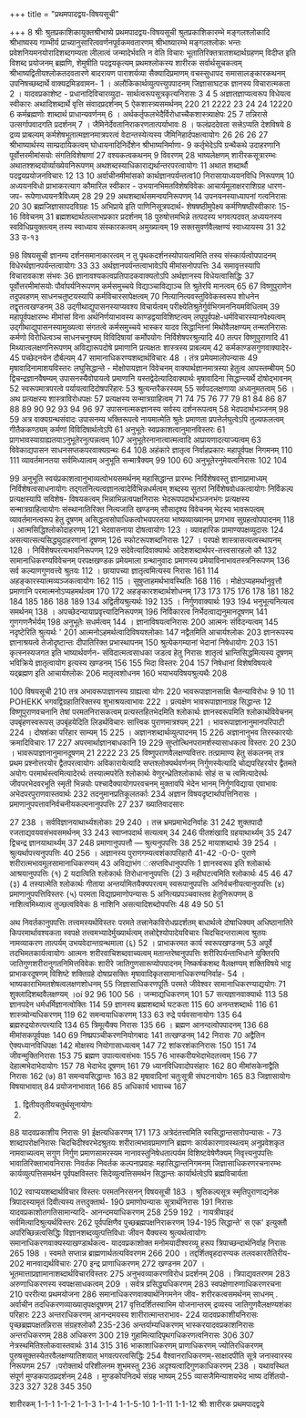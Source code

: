 +++
title = "प्रथमपादद्वय-विषयसूची"

+++
8 
श्रीः 
श्रुतप्रकाशिकायुक्तश्रीभाष्ये प्रथमपादद्वय-विषयसूची 
श्रुतप्रकाशिकारम्भे मङ्गलश्लोकादि श्रीभाष्यस्य गाम्भीर्य प्राच्यानुसारित्ववर्णनपूर्वकमवतारणम् 
श्रीभाष्यारम्भे मङ्गलश्लोकः 
भन्तः प्रवेशनियमनयोरादिशब्दगम्यता लीलात्वं जन्मादेर्भवति न वेति विचारः भूतातिरिक्तत्रातशब्दार्थग्रहणम् विदीप्त इति विशब्द प्रयोजनम् ब्रह्मणि, शेमुषीति पदद्वयकृत्यम् प्रथमश्लोकस्य शारीरक सर्वार्थसूचकत्वम् श्रीभाष्यद्वितीयश्लोकतदवतारणे बादरायण पाराशर्यव्या सैक्यादिप्रमाणम् वचस्सुधापद समासालङ्कारकथनम् उपनिषच्छब्दार्थे वाक्यद्रमिडवामन- 
1 । अलौकिकार्थव्युत्पत्त्युपपादनम् 
जिज्ञासाघटक ज्ञानस्य विचारात्मकता 2 । यादवप्रकाशेष्ट - प्रधानादिविचारव्युदा- 
सार्थत्वरूपसूत्रकृत्यनिरासः 
3 
4 
5 
अज्ञातज्ञाप्यत्वरूप विधेयत्व स्वीकारः अथादिशब्दार्थे वृत्ति संवादप्रदर्शनम् 
5 ऐकशास्त्र्यसमर्थनम् 
220 
21 
2222 
23 
24 
24 
12220 
6 कर्मब्रह्मणोः शाब्दार्थ प्राधान्यवर्णनम् 6 । अर्थकर्तृफलभेदैर्विरोधाच्चैकशास्त्र्याक्षेपः 25 7 तन्निरासे उत्सर्गापवादगति प्रदर्शनम् 7 । जैमिनेर्देवतानिराकरणतात्पर्याभावः 8 । फलंप्रददेवता सत्त्रेऽप्यति देशविषये 
8 
द्रव्य प्राबल्यम् 
कर्मशेषभूतात्मज्ञानमात्रपरत्वं वेदान्तस्येत्यस्य 
जैमिनिहार्दपक्षत्वायोगः 
26 
26 
26 
27 
श्रीभाष्यार्थस्य साम्प्रदायिकत्वम् 
घोधायनादिनिर्देशेन श्रीभाष्यनिर्माणा- 
9 कर्तृभेदेऽपि ग्रन्थैकथे उदाहरणानि 
पूर्वोत्तरमीमांसयोः संगतिविशेषाणां 
27 
वश्यकत्वकथनम् 9 
विवरणम् 
28 
भाष्यलेक्षणम् 
शारीरकसूत्रारम्भः 
अथातश्शब्दयोर्व्याख्येयनिरूपणम् 
अथशब्दस्याधिकाराद्यर्थान्तरपरत्वायोगः 11 
अथात शब्दार्थौ 
पदद्वयप्रयोजनविचारः 
12 
13 
10 अर्वाचीनमीमांसको कार्थज्ञानपर्यन्तत्व10 निरासायाध्ययनविधि निरूपणम् 10 अध्ययनविधो प्राभाकरत्याग कौमारिल 
स्वीकार - उभयानभिमतविशेषविवेकः आचार्यमूलाक्षरराशिग्रह धारण-जप- 
रूपेणाध्ययनत्रैविध्यम् 
28 
29 
29 
अथशब्दार्थसमन्वयनिरूपणम् 
14 
उपनयनस्याध्यापनां गत्वनिरासः 
20 
30 
ब्रह्मजिज्ञासापदविग्रहः 
15 
अभिप्राये इति पाणिनिसूत्रपदार्थ- 
शेषषष्ठीमुपेक्ष्य कर्मणिषष्ठीस्वीकारः 
15-16 
विवेचनम् 
31 
ब्रह्मशब्दार्थतल्लाभप्रकार प्रदर्शनम् 
18 
पुरुषोत्तमभिन्ने तत्पदस्य भगवत्पदवत् 
अध्ययनस्य स्वविधिप्रयुक्तत्वम् 
तस्य स्वाध्याय संस्कारकत्वम् 
अमुख्यत्वम् 19 सक्तसुवर्णवैलक्षण्यं स्वाध्यायस्य 
31 
32 
33 
उ-१३ 

98 
विषयसूची 
ज्ञानम्य दर्शनसमानाकारत्वम् 
न तु पृथकदर्शनस्योपायत्वमिति 
तस्य संस्कार्यत्वोपपादनम् विधेरर्थज्ञानपर्यन्तत्वायोगः 
33 
33 
अर्थज्ञानपर्यन्तत्वाभावेऽपि मीमांसनोपपत्तिः 34 समावृत्तस्यापि विचारावकाश संभवः 36 ज्ञानावश्यकत्वप्रतिपादकवाक्यतोऽपि 
अर्थज्ञानस्य विधेयत्वासिद्धिः 37 
पूर्वोत्तरमीमांसयोः पौर्वापर्यनिरूपणम् 
कर्मसमुच्चये विद्याञ्चाविद्याञ्च ति 
श्रुतेरपि मानत्वम् 
65 
67 
विष्णुपुराणेन तदुपवहणम् साधनचतुष्टयस्यापि कर्मविचारसापेक्षत्वम् 70 नित्यानित्यवस्तुविवेकस्वरूप शोधनेन 
तद्वृत्तत्वखण्डनम् 
38 उद्गीथाद्युपासनस्याप्यवश्य विचार्यत्वम् 
परीक्ष्येतिश्रुतेर्गुर्वभिगमननियमविधित्वम् 39 महापूर्वपक्षारम्भः 
मीमांसां विना अर्थनिर्णयाभावस्य काण्डद्वयाविशिष्टत्वम् 
लघुपूर्वपक्षे-धर्मविचारस्यानपेक्ष्यत्वम् उद्गीथाद्युपासनस्यामुख्यत्वा संगतत्वे कर्मसमुच्चये भास्कर यादव सिद्धान्तिनां 
मिथोवैलक्षण्यम् 
तन्मतनिरासः कर्मणो विरोधित्वञ्च 
साधनचनुश्यम् विविदिषायां कर्मोपयोगः 
निर्विशेषपरश्रुत्यादि 40 तत्पर विष्णुपुराणादि 41 मिथ्यात्वलक्षणनिरूपणम् अविद्यारूपदोषे प्रमाणानि 
प्रत्यक्षतः शास्त्रस्य प्राबल्यम् 
42 कर्मकाण्डसगुणवाक्यादेर- 
45 पच्छेदनयेन दौर्बल्यम् 
47 सामानाधिकरण्यशब्दार्थविचारः 
48 । तंत्र प्रमेयमालोपन्यासः 49 मृषावादिनामाशयविस्तरः 
लघुसिद्धान्ते - मोक्षोपायज्ञान विवेचनम् वाक्यार्थज्ञानमात्रस्या हेतुत्व आपस्तम्बीयम् 50 द्विचन्द्रज्ञानवैषम्यम् 
उपासनस्यैवोपायत्वे प्रमाणानि 
यस्तद्वेदेत्यादिवाक्यार्थः 
मृषावादिना सिद्धान्त्यर्थे दोषोद्भावनम् 52 स्वरूपमात्रपरत्वे पर्यायत्वादिदोषपरिहारः 53 श्रुत्यन्तरैकरस्यम् 
55 सर्वपदलक्षणाया अध्यनुमतत्वम् 56 । अथ प्रत्यक्षस्य शास्त्राविरोधपक्षः 57 प्रत्यक्षस्य सन्मात्रग्राहित्वम् 
71 
74 
75 
76 
77 
79 
81 
84 
86 
87 
88 
89 
90 
92 
93 
94 
96 
97 
उपासनात्मकज्ञानस्य सर्वस्य दर्शनरूपत्वम् 58 
भेदपदार्थभञ्जनम् 
98 
59 
अत्र वाक्यग्रन्थसंवादः 
उपासनम्य भक्तिरूपत्वे नायमात्मेति 
श्रुतेः प्रमाणता 
प्रपत्तेर्लघुत्वेऽपि तुल्यफलत्वम् 
गीतैककण्ठ्यम् 
कर्मणां विविदिषार्थत्वेऽपि 
61 अनुभूतेः स्वप्रकाशत्वानुमानविस्तरः 
61 प्रागभावस्याग्राह्यतयाऽनुभूतेरनुत्पन्नत्वम् 107 
अनुभूतेरनानात्वात्मत्वादि 
आप्रायणादत्याज्यत्वम् 63 
विवेकाद्यपासन साधनसप्तकपरवाक्यग्रन्थः 64 
108 
अहंकारे ज्ञातृत्व निर्वाहप्रकारः महापूर्वपक्ष निगमनम् 
110 
111 
व्यावर्तमानतया सर्वमिध्यात्वम् अनुभूति सन्मात्रैक्यम् 
99 
100 
60 अनुभूतेरनुमेयत्वनिरासः 
102 
104 

99 
अनुभूति स्वयंप्रकाशत्वानुभाव्यत्वोभयसमर्थनम् 
महासिद्धान्त प्रारम्भः निर्विशेषवस्तु ज्ञानाप्रामाध्यम् निर्विशेषत्वसाधनायोगः तद्गतनित्यत्वज्ञानत्वादेर्विभिन्नधर्मत्वम् शब्दस्य सुतरां निर्विशेषवोधकत्वायोगः निर्विकल्प प्रत्यक्षस्यापि सविशेष- 
विषयकत्वम् 
भिन्नाभिन्नत्वपक्षनिरासः भेदरूपपदार्थभञ्जनभंगः प्रत्यक्षस्य सन्मात्रग्राहित्वायोगः संस्थानातिरिक्त नित्यजाति खण्डनम् सौसादृश्य विवेचनम् भेदस्य भावरूपत्वम् व्यावर्तमानत्वरूप हेतु दूषणम् असिद्धत्वसोपाधिकत्वोभयपरतया 
भाष्यव्याख्यानम् 
प्रागभाव सुग्रहत्वोपपादनम् 
118 । आत्मसिद्धिश्लोकोदाहरणम् 
121 भेदवासनाया दोषत्वायोगः 
123 । व्यावहारिक प्रामाण्यपक्षव्युदासः 
124 असत्यात्सत्यसिद्ध्युदाहरणानां दूषणम् 126 स्फोटरूपशब्दनिरासः 
127 । परपक्षे शास्त्रासत्यत्वस्थापनम् 
128 । निर्विशेषपरत्यभावनिरूपणम् 
129 सदेवेत्यादिवाक्यार्थः 
आदेशशब्दार्थपर-तत्त्वसारहलो कौ 
132 सामानाधिकरण्यविवेचनम् 
परपक्षखण्डक प्रमेयमाला ग्रन्थानुवादः 
प्रमाणस्य प्रमेयाविनाभावतस्त्रनिरूपणम् 136 सर्व कल्याणगुणवत्त्वे श्रुतयः 
112 । छायापच्या ज्ञातृत्वमित्यस्य निरासः 
161 
114 अहङ्कारस्यात्मव्यञ्जकत्वायोगः 
162 
115 । सुषुप्ताहमर्थभावस्थितिः 
168 
116 । मोक्षेऽप्यहमर्थानुवृत्तौ प्रमाणानि परमात्मनोऽप्यहमर्थत्वम 
170 
172 
अहङ्कारशब्दार्थशोधनम् 
173 
173 
175 
176 
178 
181 
182 
184 
185 
186 
188 
189 
134 अद्वितीयश्रुत्यर्थः 
192 
135 । निर्गुणवाक्यार्थः 
193 
194 
भनुभूत्यनित्यत्व समर्थनम् 
138 । अपच्छेदन्यायाप्रवृत्त्यादिनिरूपणम् 
196 
निर्विकारत्व निर्भेदत्वाद्यनुमानदूषणम् 
141 गुणगणनैर्भर्यम् 
198 
अनुभूतेः सधर्मत्वम् 
144 । ज्ञानाविषयत्वनिरासः 
200 
आत्मनः संविदन्यत्वम् 
145 नदृष्टेरिति श्रुत्यर्थः ' 
201 
आत्मनोऽहमर्थत्वादिविषयश्लोकाः 
147 
नद्वैतमिति आचार्यश्लोकः 
203 
ज्ञानरूपस्य ज्ञानाश्रयत्वे तेजोदृष्टान्तः दीपातिरिक्त प्रभास्थापनम् 
150 
श्रुत्येकगम्यानां भेदानां निषेधायोगः 
203 
151 
कृत्स्नस्यजगत इति भाष्यार्थवर्णन- 
संविदात्मत्वसाधका जडत्व हेतु निरासः शातृत्वं भ्रान्तिसिद्धमित्यस्य दूषणम् भविक्रिये ज्ञातृत्वायोग इत्यस्य खण्डनम् 156 
155 
भिदा विस्तरः 
204 
157 निषेधानां विशेषविषयत्वे यद्ब्रह्मण इति 
आचार्यश्लोकः 
206 
मातृत्वशोधनम 
160 भयाभयविषयश्रुत्यथैः 
208 

100 
विषयसूची 
210 तत्र अभावरूपाज्ञानस्य ग्राह्यत्वा योगः 220 भावरूपाज्ञानसाक्षि चैतन्याविरोधः 
9 
10 
11 
POHEKK 
भगवद्विग्रहातिरिक्तस्य शुभाश्रयत्वाभावः 222 । प्रत्यक्षेण भावरूपाज्ञानाग्रह सिद्धान्तः 12 
विष्णुपुराणवचनानि 
तेषां परमतनिरासकत्वम् 
प्रत्यस्तहितभेदमिति श्लोकार्थः 
ज्ञानस्वरूपमिति श्लोकार्थविवेचनम् 
उपबृंहणस्वरूपस् 
उपबृंहयेदिति लिडर्थविचारः 
सात्त्विक पुराणमात्रश्यम् 
221 । भावरूपाज्ञानानुमानपरिपाटी 
224 । दोषशंका परिहार साम्यम् 
15 
225 । अज्ञानशब्दार्थव्युत्पादनम् 
15 
226 अज्ञानानुभव तिरस्कारयोः क्रमादिविचारः 17 
227 अपरमार्थाज्ञानबाधकानि 
19 
229 सुप्तोत्थिनपरामर्शस्यासाधकत्व विस्तरः 20 230 । भावरूपाज्ञानानुमानदूषणम् 
21 
2222 
23 
25 
विष्णुपराणवैलक्षण्यवित्तरः 
तत्प्रामाण्य हेतु संकलनम् 
तत्र प्रथम प्रश्नोत्तरयोर द्वैतपरत्वायोगः अविकारायेत्यादि सप्तश्लोक्यर्थवर्णनम् निर्गुणस्येत्यादि चोद्यपरिहरयोर द्वैतमते 
अयोगः 
परमार्थस्त्वमित्यादेरर्थः तस्यात्मपरेति श्लोकार्थः वेणुरन्ध्रेतिश्लोकार्थः सोहं स च त्वमित्यादेरर्थः जीवपरभेदवरभूति स्मृती भिन्नयोः पश्चादैक्यायोगपरवचनम् मुक्तावपि भेदेन भानम् निर्गुणविद्याया एवाभावः अभेदपरपुराणवास्तवार्थः 
232 तदनुमानप्रतिकूलतर्काः 
234 अज्ञान विषयदृष्टार्थापत्तिनिरासः 
। 
प्रमाणानुपपत्तावनिर्वचनीयकल्पनानुपपत्तिः 27 
237 ख्यातिवादसारः 

27 
238 । सर्वविज्ञानयाथार्थ्यश्लोकाः 
29 
240 । तत्त्र भ्रमप्रमाभेदनिर्वाहः 
31 
242 शुक्तपादौ रजताद्यवयवसंभवसमर्थनम् 
33 
243 स्वाप्नपदार्थ सत्यत्वम् 
34 
246 पीतशंखादि ग्रहयाथार्थ्यम् 
35 
247 द्विचन्द्र ज्ञानयाथार्थ्यम् 
37 
248 प्रमाणानुपपत्तौ — श्रुत्यनुपपत्तिः 
38 
252 मायाशब्दार्थः 
39 
254 । श्रुत्यर्थापत्त्यनुपपत्तिः 
40 
256 । अज्ञानस्य पुराणगम्यत्वशंकापरिहारौ 
41-42 
-0-0- 
पुराणे शरीरात्मभावमूलसामानाधिकरण्यम् 43 
अविद्याभंग ःसप्तविधानुपपत्तिः 
1 ज्ञानस्वरूप इति श्लोकार्थः 
आश्रयानुपपत्तिः 
(१) 
2 
यदात्विति श्लोकार्थः 
तिरोधानानुपपत्तिः 
(2) 
3 
महीघटत्वमिति श्लोकार्थः 
45 
46 
47 
(३) 
4 
तस्यात्मेति श्लोकार्थः 
गीताया अन्तर्यामितयैक्यपरत्वम् 
स्वरूपानुपपत्तिः अनिर्वचनीयत्वानुपपत्तिः (४) प्रमाणानुपपत्तिविस्तरः (५) परमता विद्याप्रमाणोपन्यासः 
5 अनित्यप्रपञ्चवास्तव हेतुनिरूपणम् 8 नाशित्वमिथ्यात्व तुज्छत्वविवेकः 8 नाशिनि असत्यादिशब्दोपपत्तिः 
48 
49 
50 
51 

अथ निवर्तकानुपपत्तिः तत्त्वमस्यर्थविस्तरः 
परमते तत्त्रानेकविरोधप्रदर्शतम् बाधार्थत्वे दोषाधिक्यम् अधिष्ठानातिरे किपरमार्थावश्यकता स्वपक्षे तत्त्वमभ्यादेर्मुख्यार्थत्वम् तत्त्रोद्देश्योपादेयविचारः 
चिदचिदन्तरात्मत्व श्रुतयः नामव्याकरण तात्पर्यम् 
उभयवेदान्तग्रन्थमाला 
(६) 52 । प्राभाकरमत कार्य स्वरूपखण्डनम् 
53 अपूर्वे तदभिमतकार्यत्वायोगः 
आत्मनः शरीरवाचिशब्दवाच्यत्वम् मतान्तरेष्वनुपपत्तिः शरीरिपर्यन्ताभिधाने युक्तिरपि जातिगुणशरीरानुगतनिमित्तविवेकः शारीरे जातिगुणसारूप्योपपादनम् निष्कर्षकशब्द वैलक्षण्यम् 
शक्तिविषये भाट्ट प्राभाकरदूषणम् विशिष्टे शक्तिग्रहे दोषाप्रसक्तिः मृषावादिकृतसामानाधिकरण्यनिर्वाह- 
54 । भाष्यकाराभिमतशेषत्वलक्षणशोधनम् 55 जिज्ञासाधिकरणपूर्तिः 
परमते जीवेश्वर सामानाधिकरण्याद्ययोगः 71 शुक्लादिशब्दवैलक्षण्यम् 
।oí 
92 
96 100 
56 । जन्माद्यधिकरणम् 
101 
57 
सत्यज्ञानवाक्यार्थः 
113 
58 ज्ञानपदेन धर्मधर्मिज्ञानत्वोक्तिः 
114 
59 ज्ञानस्य ब्रह्मशब्दार्थ घटकता 
115 
60 अनन्तशब्दार्थः 
116 
61 
शास्त्र्योन्यधिकरणम् 
119 
62 समन्वयाधिकरणम् 
133 
63 रुद्रे पर्यवसानायोगः 
135 
64 ब्रह्मरुद्रयोरुत्पत्त्यादि 
134 
65 त्रिमूत्यैक्य निरासः 
135 
66 । ब्रह्मण आनन्दत्वोपपादनम् 
136 
68 मीमांसकपूर्वपक्षः 
140 
69 निष्प्रपञ्चीकरणनियोगबादः 
141 
तत्खण्डनम् 
142 
निरासः 70 
अद्वैतिन ऐक्यध्यानविधिपक्षः 
142 
मोक्षस्य नियोगासाध्यत्वम् 
147 
72 शांकरशंकानिरासः 
150 
151 
74 जीवन्मुक्तिनिरासः 
153 
75 ब्रह्मण उपात्यत्वसंभवः 
155 
76 भास्करीयभेदाभेदतत्त्वम् 
156 
77 देहात्मभेदाभेदायोगः 
157 
78 भेदाभेद दूषणम् 
161 
79 ध्यानविधिवादोपसंहारः 
162 
80 मीमांसकेनाद्वैति निरासः 
162 
(७) 
81 समन्वयसिद्धान्तः 
163 
82 मृषावादिनां चतुःसूत्री संघटनायोगः 
165 
83 जिज्ञासायोगः विषयाभावात् 
84 प्रयोजनाभावात् 
166 
85 अधिकार्य भावाच्च 
167 
1.  द्वितीयतृतीयचतुर्थसूनायोगः 
2.   
88 यादवप्रकाशीय निरासः 91 ईक्षत्यधिकरणम् 
171 
173 
अत्रेदंतत्त्वमिति स्वसिद्धान्तसारोपन्यासः - 73 शाब्दापरोक्षनिरासः 
चिदचिदीश्वरभेदश्रुतयः 
शरीरात्मभावप्रमाणानि ब्रह्मणः कार्यकारणावस्थत्वम् अनुप्रवेशकृत नामवाच्यत्वम् सगुण निर्गुण प्रमाणसामरस्यम नानावस्तुनिषेधतात्पर्यम विशिष्टवेषेणैक्यम् 
निवृत्त्यनुपपत्तिः 
भावातिरिक्ताभावनिरासः 
निवर्तक निवर्तक कल्पनाप्रवाहः महासिद्धान्तनिगमनम् जिज्ञासाधिकरणरचनारम्भः कार्यव्युत्पत्तिसमर्थन पूर्वपक्षविस्तरः 
सिदेव्युत्वत्तिसमर्थन सिद्धान्तः 
कार्यार्थत्वेऽपि ब्रह्मविचार्यता 

102 
रवाप्ययशब्दार्थविचार विस्तरः परमतनिरसनन् 
विषयसूची 
183 । श्रुतिकल्पसूत्र स्मृतिपुराणाद्यनेक 
त्रिपादस्यामृतं दिवीत्यस्य तत्तदुक्तार्थ- 
190 प्रमाणोपन्यासः 
सूत्रार्थनिरासः 
191 निरासः 
यादवप्रकाशोतगतिसामान्यादि- 
आनन्दमयाधिकरणम् 
258 
259 
192 । गायत्रीवाइदं सर्वमित्यादिश्रुत्यर्थविस्तरः 262 
पूर्वपक्षिणैव पुच्छब्रह्मपक्षनिराकरणम् 194-195 सिद्धान्ते' स एक' इत्युक्तौ 
अपरिच्छिन्नत्वसिद्धिः 
विज्ञानशब्दव्युत्पत्तिविधाः 
जीवन यैक्यस्य श्रुत्यर्थत्वायोगः 
समानाधिकरणवाक्यस्याखण्डार्थकत्व- 
यादवप्रकाशोक्त मनोमयादीश्वरव्यू हरूप त्रिपाच्छन्दार्थनिर्वाह निरासः 
265 
198 । स्वमते सप्तान्न ब्राह्मणार्थतत्यविवरणम 
266 
200 । तद्दर्शितवृहदारण्यक तलवकारतैतिरीय- 
202 मानवाद्यर्थविचारः 
270 
इन्द्र प्राणाधिकरणम् 
272 
खण्डनम 
207 । भूतमात्ताप्रज्ञामानाशब्दार्थविचारविस्तरः 275 
अनुभवव्याकरणविरोध प्रदर्शनम् 
208 । त्रिपाद्यवतरणम 
283 
अरुणाधिकरणस्य स्वपक्षसाधकत्वम् 
209 । सर्वत्र प्रसिद्ध्यधिकरणम् 
283 
स्वपक्षेणारुणाधिकरणरचना 
210 पररीत्या प्रथमयोजना 
286 
समानाधिकरणवाक्यार्थनिगमनेन जीव- 
शरीरकत्वसमर्थनम् 
साधनम् . 
अर्वाचीन तदधिकरणव्याख्यातृपक्षदूषणम् 217 वृत्तिदर्शितस्वाभिम योजनान्तरम् 
द्रव्यस्य जातिगुणवैलक्षण्यशंका परिहारः 223 अन्तराधिकरणम् 
आनन्दमयस्य शारीरात्मान्तराभाव- 
224 यादवप्रकाशीयनिरासः 
पृच्छब्रह्मपक्षतन्निरास संग्रहश्लोकौ 235-236 अन्तर्याम्यधिकरणम् 
भास्करयादवप्रकाशनिरासः 
अन्तरधिकरणम् 
288 
अधिकरण 
300 
219 गुहामित्यादिपृथगधिकरणत्वनिरासः 
306 
307 
नेत्रस्थमितिश्लोकवास्तवार्थः 
314 
315 
316 
भाकाशाधिकरणम् 
प्राणाधिकरणम् 
ज्योतिरधिकरणम् 
पुरुषसूक्तस्येतरवैलक्षण्यातिशयात् 
भगवत्परत्वसिद्धिः 
254 वैश्वानराधिकरणम्-साक्षादपीति सूत्रे 
जनास्वारस्य निरूपणम 257 ।परोक्तार्थ परिशीलनम 
शुभमस्तु 
236 अदृश्यत्वादिगुणकाधिकरणम् 
238 । यथावस्थित संपूर्ण मुण्डकपाठप्रदर्शनम् 
248 । मुण्डकोपनिदर्थ संग्रह भाष्यम् 
255 व्यासजैमिन्याशयभेद भाष्य दर्शितयो- 
323 
327 
328 
345 
350 

शारीरकम् 
1-1-1 
1-1-2 
1-1-3 
1-1-4 
1-1-5-10 
1-1-11 
1-1-12 
श्रीः शारीरक प्रथमपादद्वये 